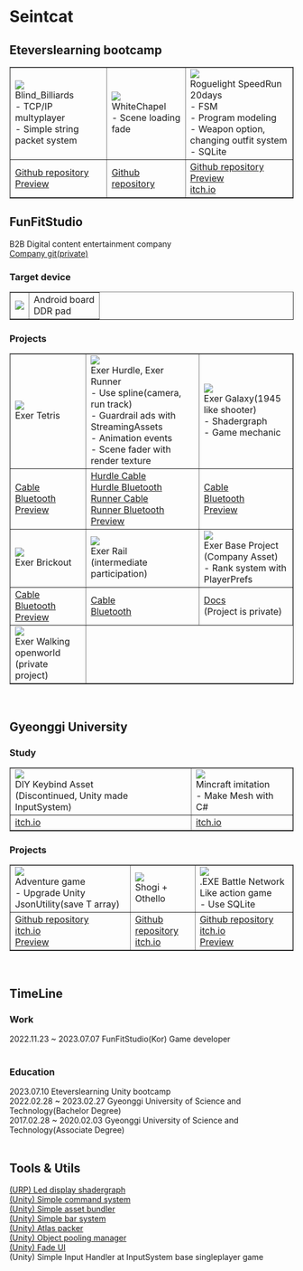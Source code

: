 # Seintcat
<h2>Eteverslearning bootcamp</h2>
<table border="1"> 
	<tr>
	    <td>
        <img src="https://github.com/seintcat/seintcat/assets/35403288/015c089f-2961-4e95-8ea9-8ad450622dee"/><br>
		    Blind_Billiards<br>
		     - TCP/IP multyplayer<br>
		     - Simple string packet system<br>
      </td>
	    <td>
        <img src="https://avatars.githubusercontent.com/u/141388428"/><br>
		    WhiteChapel<br>
		    - Scene loading fade
      </td>
	    <td>
        <img src="https://github.com/seintcat/seintcat/assets/35403288/00fbd374-f709-4835-94f8-286ee091f21f"/><br>
		    Roguelight SpeedRun 20days<br>
		    - FSM<br>
		    - Program modeling<br>
		    - Weapon option, changing outfit system<br>
		    - SQLite<br>
      </td>
  </tr>
	<tr>
	    <td>
		    <a href=https://github.com/rasedole/Blind_Billiards>Github repository</a><br>
      <a href="https://www.youtube.com/watch?v=Yaoo-feN9Fk">Preview</a><br>
      </td>
	    <td>
		    <a href=https://github.com/TeamWhiteChapel/WhiteChapel>Github repository</a><br>
      </td>
	    <td>
		    <a href=https://github.com/Team-Surge-EteversLearning/RoguelightSpeedRun20D>Github repository</a><br>
		    <a href="https://www.youtube.com/watch?v=pw5KXo5sI7o">Preview</a><br>
        <a href=https://seintcat.itch.io/roguelightspeedrun>itch.io</a><br>
      </td>
  </tr>
</table>
<h2>FunFitStudio</h2>
B2B Digital content entertainment company<br>
<a href=https://github.com/FunAndFitStudio>Company git(private)</a><br>
<h3>Target device</h3>
<table border="1">
	<tr>
	    <td>
        <img src="https://github.com/seintcat/seintcat/assets/35403288/d8f71772-cf95-4b43-9c21-2ba10f9bc446"/><br>
      </td>
	    <td>
        Android board<br>
        DDR pad<br>
      </td>
  </tr>
</table>
<h3>Projects</h3>
<table border="1">
  <tr>
    <td>
      <img src="https://github.com/seintcat/seintcat/assets/35403288/8b34b1f2-d757-46b0-8ae3-f9a914dbdf2b"/><br>
      Exer Tetris<br>
    </td>
    <td>
      <img src="https://github.com/seintcat/seintcat/assets/35403288/5fd70c5c-dea5-44d0-8e2e-8d6522eabbd0"/><br>
      Exer Hurdle, Exer Runner<br>
	     - Use spline(camera, run track)<br>
	     - Guardrail ads with StreamingAssets<br>
	     - Animation events<br>
	     - Scene fader with render texture<br>
    <td>
      <img src="https://github.com/seintcat/seintcat/assets/35403288/aa667cae-66b3-4049-af63-c9d44f28a760"/><br>
      Exer Galaxy(1945 like shooter)<br>
	     - Shadergraph<br>
	     - Game mechanic<br>
    </td>
  </tr>
  <tr>
    <td>
      <a href="https://play.google.com/store/apps/details?id=com.FunFitStudio.ExerTetrisCable">Cable</a><br>
      <a href="https://play.google.com/store/apps/details?id=com.FunFitStudio.ExerTetrisBluetooth">Bluetooth</a><br>
      <a href="https://www.youtube.com/watch?v=KfAOyVYv_ag">Preview</a><br>
    </td>
    <td>
      <a href="https://play.google.com/store/apps/details?id=com.FunFitStudio.ExerHurdleCable">Hurdle Cable</a><br>
      <a href="https://play.google.com/store/apps/details?id=com.FunFitStudio.ExerHurdleBluetooth2">Hurdle Bluetooth</a><br>
      <a href="https://play.google.com/store/apps/details?id=com.FunFitStudio.ExerRunnerCable">Runner Cable</a><br>
      <a href="https://play.google.com/store/apps/details?id=com.FunFitStudio.ExerRunnerBluetooth">Runner Bluetooth</a><br>
      <a href="https://www.youtube.com/watch?v=RFkGW6bF_6A">Preview</a><br>
    </td>
    <td>
      <a href="https://play.google.com/store/apps/details?id=com.FunFitStudio.ExerGalaxyCable">Cable</a><br>
      <a href="https://play.google.com/store/apps/details?id=com.FunFitStudio.ExerGalaxyBluetooth2">Bluetooth</a><br>
      <a href="https://www.youtube.com/watch?v=Gs7AAYdmV3Q">Preview</a><br>
    </td>
  </tr>
  <tr>
    <td>
      <img src="https://github.com/seintcat/seintcat/assets/35403288/534a686a-cc85-423c-8aca-c1dd663ad267"/><br>
      Exer Brickout<br>
    </td>
    <td>
      <img src="https://github.com/seintcat/seintcat/assets/35403288/bdf35614-c4d2-4089-af73-a6050564c81b"/><br>
      Exer Rail<br>
      (intermediate participation)<br>
    </td>
    <td>
      <img src="https://github.com/seintcat/seintcat/assets/35403288/a1db4361-1a5c-454a-8b70-faf6703f2b52"/><br>
      Exer Base Project<br>
	    (Company Asset)<br>
	     - Rank system with PlayerPrefs<br>
    </td>
  </tr>
  <tr>
    <td>
      <a href="https://play.google.com/store/apps/details?id=com.FunFitStudio.ExerBrickOutCable">Cable</a><br>
      <a href="https://play.google.com/store/apps/details?id=com.FunFitStudio.ExerBrickBluetooth">Bluetooth</a><br>
      <a href="https://www.youtube.com/watch?v=edN3r1Q-bKQ">Preview</a><br>
    </td>
    <td>
      <a href="https://play.google.com/store/apps/details?id=com.FunFitStudio.ExerRailCable">Cable</a><br>
      <a href="https://play.google.com/store/apps/details?id=com.FunFitStudio.ExerRailBT">Bluetooth</a><br>
    </td>
    <td>
	    <a href="https://github.com/seintcat/Docs_ExerBoard/tree/main">Docs</a><br>
	    (Project is private)<br>
    </td>
  </tr>
  <tr>
    <td>
      <img src="https://github.com/seintcat/seintcat/assets/35403288/76ee167f-853c-4fe3-819c-ffde795963ad"/><br>
      Exer Walking openworld<br>
	    (private project)<br>
    </td>
  </tr>
</table>
<br>
<h2>Gyeonggi University</h2>
<h3>Study</h3>
<table border="1">
	<tr>
	    <td>
        <img src="https://github.com/seintcat/seintcat/assets/35403288/70ae1777-8aea-4320-9d86-315e2729cd00"/><br>
        DIY Keybind Asset<br>
		    (Discontinued, Unity made InputSystem)<br>
      </td>
	    <td>
        <img src="https://github.com/seintcat/seintcat/assets/35403288/620a7c1b-6ff8-436a-8f77-ef31a8788e67"/><br>
        Mincraft imitation<br>
		     - Make Mesh with C#<br>
      </td>
  </tr>
	<tr>
	    <td>
        <a href=https://seintcat.itch.io/unity-diy-keybind-asset>itch.io</a><br>
      </td>
	    <td>
        <a href=https://seintcat.itch.io/study-mincraft-stuff>itch.io</a><br>
      </td>
  </tr>
</table>
<h3>Projects</h3>
<table border="1">
	<tr>
	    <td>
        <img src="https://github.com/seintcat/seintcat/assets/35403288/cbbfc38f-df55-4a38-82a2-56694fddb3f4"/><br>
        Adventure game<br>
		     - Upgrade Unity JsonUtility(save T array)<br>
      </td>
	    <td>
        <img src="https://github.com/seintcat/seintcat/assets/35403288/1711aa1c-b36e-4922-a219-154980d58550"/><br>
        Shogi + Othello<br>
      </td>
	    <td>
        <img src="https://github.com/seintcat/seintcat/assets/35403288/d06b8043-084c-435c-b28c-cf05886b303a"/><br>
        .EXE Battle Network Like action game<br>
		     - Use SQLite
      </td>
	</tr>
	<tr>
	    <td>
        <a href=https://github.com/seintcat/CollegeProject1>Github repository</a><br>
        <a href=https://seintcat.itch.io/college-project>itch.io</a><br>
      <a href="https://www.youtube.com/watch?v=jkRhfK9wDwg">Preview</a><br>
      </td>
	    <td>
        <a href=https://github.com/seintcat/CollegeProject2>Github repository</a><br>
        <a href=https://seintcat.itch.io/shothello>itch.io</a><br>
      </td>
	    <td>
        <a href=https://github.com/seintcat/CollegeProject3>Github repository</a><br>
        <a href=https://seintcat.itch.io/dot-exe-like-action-game-prototype>itch.io</a><br>
      <a href="https://www.youtube.com/watch?v=uS7GEj38y8A">Preview</a><br>
      </td>
	</tr>
</table>
<br>
<h2>TimeLine</h2>
<h3>Work</h3>
2022.11.23 ~ 2023.07.07 FunFitStudio(Kor) Game developer<br>
<br>
<h3>Education</h3>
2023.07.10 Eteverslearning Unity bootcamp<br>
2022.02.28 ~ 2023.02.27 Gyeonggi University of Science and Technology(Bachelor Degree)<br>
2017.02.28 ~ 2020.02.03 Gyeonggi University of Science and Technology(Associate Degree)<br>
<br>
<h2>Tools & Utils</h2>
<a href="https://github.com/seintcat/Unity_URP_LedDisplay_Shadergraph">(URP) Led display shadergraph</a><br>
<a href="https://github.com/seintcat/-Unity-SimpleCommandSystem">(Unity) Simple command system</a><br>
<a href="https://github.com/seintcat/-Unity-SimpleAssetBundler">(Unity) Simple asset bundler</a><br>
<a href="https://github.com/seintcat/Unity_SimpleBarSystem">(Unity) Simple bar system</a><br>
<a href="https://github.com/seintcat/Unity_AtlasPacker">(Unity) Atlas packer</a><br>
<a href="https://github.com/seintcat/Unity_ObjectPoolingManager">(Unity) Object pooling manager</a><br>
<a href="https://github.com/seintcat/Unity_SimpleFadeUI/tree/main">(Unity) Fade UI</a><br>
<a href="https://github.com/seintcat/Unity_InputHandler"></a>(Unity) Simple Input Handler at InputSystem base singleplayer game<br>
<a href=""></a><br>
